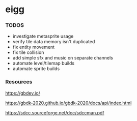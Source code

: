 # eigg

### TODOS

* investigate metasprite usage
* verify tile data memory isn't duplicated
* fix entity movement
* fix tile collision
* add simple sfx and music on separate channels
* automate level/tilemap builds
* automate sprite builds

### Resources

https://gbdev.io/

https://gbdk-2020.github.io/gbdk-2020/docs/api/index.html

https://sdcc.sourceforge.net/doc/sdccman.pdf
